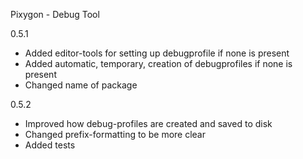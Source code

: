 Pixygon - Debug Tool

0.5.1
- Added editor-tools for setting up debugprofile if none is present
- Added automatic, temporary, creation of debugprofiles if none is present
- Changed name of package

0.5.2
- Improved how debug-profiles are created and saved to disk
- Changed prefix-formatting to be more clear
- Added tests
